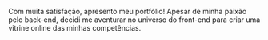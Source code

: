 Com muita satisfação, apresento meu portfólio! Apesar de minha paixão pelo back-end, decidi me aventurar no universo do front-end para criar uma vitrine online das minhas competências.
